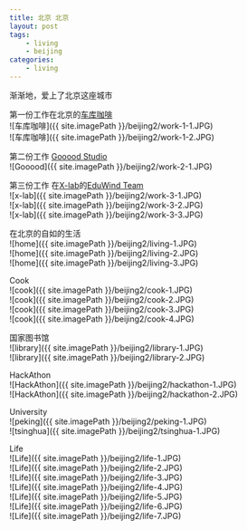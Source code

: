 ```yaml
---
title: 北京 北京
layout: post
tags:
    - living
    - beijing
categories:
    - living
---
```


渐渐地，爱上了北京这座城市   

第一份工作在北京的[车库咖啡](http://www.chekucafe.com)   
![车库咖啡]({{ site.imagePath }}/beijing2/work-1-1.JPG)   
![车库咖啡]({{ site.imagePath }}/beijing2/work-1-2.JPG)   


第二份工作 [Gooood Studio](http://www.gooood.hk)   
![Gooood]({{ site.imagePath }}/beijing2/work-2-1.JPG)   


第三份工作 在[X-lab](http://x-lab.tsinghua.edu.cn)的[EduWind Team](http://www.eduwind.com)   
![x-lab]({{ site.imagePath }}/beijing2/work-3-1.JPG)   
![x-lab]({{ site.imagePath }}/beijing2/work-3-2.JPG)   
![x-lab]({{ site.imagePath }}/beijing2/work-3-3.JPG)   


在北京的自如的生活   
![home]({{ site.imagePath }}/beijing2/living-1.JPG)   
![home]({{ site.imagePath }}/beijing2/living-2.JPG)   
![home]({{ site.imagePath }}/beijing2/living-3.JPG)   


Cook   
![cook]({{ site.imagePath }}/beijing2/cook-1.JPG)   
![cook]({{ site.imagePath }}/beijing2/cook-2.JPG)   
![cook]({{ site.imagePath }}/beijing2/cook-3.JPG)   
![cook]({{ site.imagePath }}/beijing2/cook-4.JPG)   


国家图书馆   
![library]({{ site.imagePath }}/beijing2/library-1.JPG)   
![library]({{ site.imagePath }}/beijing2/library-2.JPG)   


HackAthon   
![HackAthon]({{ site.imagePath }}/beijing2/hackathon-1.JPG)   
![HackAthon]({{ site.imagePath }}/beijing2/hackathon-2.JPG)   


University   
![peking]({{ site.imagePath }}/beijing2/peking-1.JPG)   
![tsinghua]({{ site.imagePath }}/beijing2/tsinghua-1.JPG)   


Life   
![Life]({{ site.imagePath }}/beijing2/life-1.JPG)   
![Life]({{ site.imagePath }}/beijing2/life-2.JPG)   
![Life]({{ site.imagePath }}/beijing2/life-3.JPG)   
![Life]({{ site.imagePath }}/beijing2/life-4.JPG)   
![Life]({{ site.imagePath }}/beijing2/life-5.JPG)   
![Life]({{ site.imagePath }}/beijing2/life-6.JPG)   
![Life]({{ site.imagePath }}/beijing2/life-7.JPG)   
